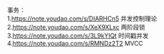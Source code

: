 事务：  
1.https://note.youdao.com/s/DIARHCn5 并发控制理论  
2.https://note.youdao.com/s/XeX9XLxc 两阶段锁  
3.https://note.youdao.com/s/3L9kYIQt 时间戳并发  
4.https://note.youdao.com/s/RMNDz2T2 MVCC  
